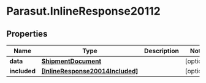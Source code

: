 # Parasut.InlineResponse20112

## Properties
Name | Type | Description | Notes
------------ | ------------- | ------------- | -------------
**data** | [**ShipmentDocument**](ShipmentDocument.md) |  | [optional] 
**included** | [**[InlineResponse20014Included]**](InlineResponse20014Included.md) |  | [optional] 


